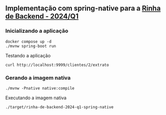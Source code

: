 ## Implementação com spring-native para a [Rinha de Backend - 2024/Q1](https://github.com/zanfranceschi/rinha-de-backend-2024-q1)

### Inicializando a aplicação
```
docker compose up -d
./mvnw spring-boot run
```
Testando a aplicação 
```
curl http://localhost:9999/clientes/2/extrato
```


### Gerando a imagem nativa
```
./mvnw -Pnative native:compile
```

Executando a imagem nativa
```
./target/rinha-de-backend-2024-q1-spring-native 
```
